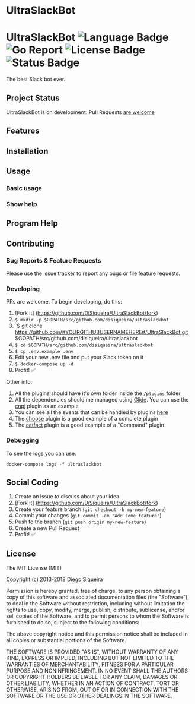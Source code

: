 # UltraSlackBot

# UltraSlackBot ![Language Badge](https://img.shields.io/badge/Language-Go-blue.svg) ![Go Report](https://goreportcard.com/badge/github.com/DiSiqueira/UltraSlackBot) ![License Badge](https://img.shields.io/badge/License-MIT-blue.svg) ![Status Badge](https://img.shields.io/badge/Status-Development-brightgreen.svg)

The best Slack bot ever.

## Project Status

UltraSlackBot is on development. Pull Requests [are welcome](https://github.com/DiSiqueira/UltraSlackBot#social-coding)

## Features

## Installation


## Usage

### Basic usage

### Show help

## Program Help


## Contributing

### Bug Reports & Feature Requests

Please use the [issue tracker](https://github.com/DiSiqueira/UltraSlackBot/issues) to report any bugs or file feature requests.

### Developing

PRs are welcome. To begin developing, do this:

1. [Fork it] (https://github.com/DiSiqueira/UltraSlackBot/fork)
2. `$ mkdir -p $GOPATH/src/github.com/disiqueira/ultraslackbot`
3. `$ git clone https://github.com/#YOURGITHUBUSERNAMEHERE#/UltraSlackBot.git $GOPATH/src/github.com/disiqueira/ultraslackbot
4. `$ cd $GOPATH/src/github.com/disiqueira/ultraslackbot`
5. `$ cp .env.example .env`
6. Edit your new .env file and put your Slack token on it
7. `$ docker-compose up -d`
8. Profit! :white_check_mark:

Other info:

1. All the plugins should have it's own folder inside the `/plugins` folder
2. All the dependencies should me managed using [Glide](https://github.com/Masterminds/glide). You can use the [cnpj](https://github.com/DiSiqueira/UltraSlackBot/tree/master/plugins/cnpj) plugin as an example
3. You can see all the events that can be handled by plugins [here](https://godoc.org/github.com/nlopes/slack)
4. The [choose](https://github.com/DiSiqueira/UltraSlackBot/tree/master/plugins/choose) plugin is a good example of a complete plugin
5. The [catfact](https://github.com/DiSiqueira/UltraSlackBot/tree/master/plugins/catfact) plugin is a good example of a "Command" plugin

### Debugging

To see the logs you can use:

`docker-compose logs -f ultraslackbot`

## Social Coding

1. Create an issue to discuss about your idea
2. [Fork it] (https://github.com/DiSiqueira/UltraSlackBot/fork)
3. Create your feature branch (`git checkout -b my-new-feature`)
4. Commit your changes (`git commit -am 'Add some feature'`)
5. Push to the branch (`git push origin my-new-feature`)
6. Create a new Pull Request
7. Profit! :white_check_mark:

## License

The MIT License (MIT)

Copyright (c) 2013-2018 Diego Siqueira

Permission is hereby granted, free of charge, to any person obtaining a copy
of this software and associated documentation files (the "Software"), to deal
in the Software without restriction, including without limitation the rights
to use, copy, modify, merge, publish, distribute, sublicense, and/or sell
copies of the Software, and to permit persons to whom the Software is
furnished to do so, subject to the following conditions:

The above copyright notice and this permission notice shall be included in
all copies or substantial portions of the Software.

THE SOFTWARE IS PROVIDED "AS IS", WITHOUT WARRANTY OF ANY KIND, EXPRESS OR
IMPLIED, INCLUDING BUT NOT LIMITED TO THE WARRANTIES OF MERCHANTABILITY,
FITNESS FOR A PARTICULAR PURPOSE AND NONINFRINGEMENT.  IN NO EVENT SHALL THE
AUTHORS OR COPYRIGHT HOLDERS BE LIABLE FOR ANY CLAIM, DAMAGES OR OTHER
LIABILITY, WHETHER IN AN ACTION OF CONTRACT, TORT OR OTHERWISE, ARISING FROM,
OUT OF OR IN CONNECTION WITH THE SOFTWARE OR THE USE OR OTHER DEALINGS IN
THE SOFTWARE.
